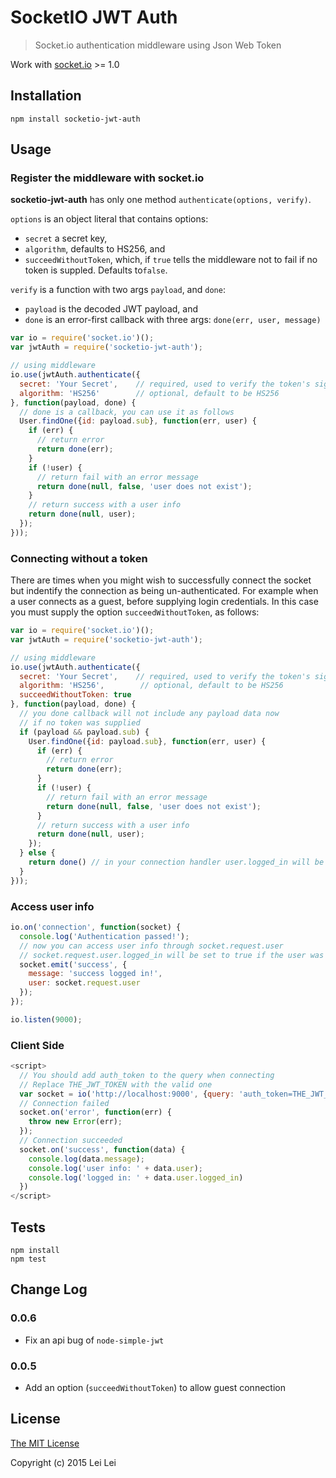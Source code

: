 # SocketIO JWT Auth

> Socket.io authentication middleware using Json Web Token

Work with [socket.io](http://socket.io/) >= 1.0

## Installation

```
npm install socketio-jwt-auth
```

## Usage

### Register the middleware with socket.io

__socketio-jwt-auth__ has only one method `authenticate(options, verify)`.

`options` is an object literal that contains options:

* `secret` a secret key,
* `algorithm`, defaults to HS256, and
* `succeedWithoutToken`, which, if `true` tells the middleware not to fail if no token is suppled. Defaults to`false`.

`verify` is a function with two args `payload`, and `done`:

* `payload` is the decoded JWT payload, and
* `done` is an error-first callback with three args: `done(err, user, message)`

```javascript
var io = require('socket.io')();
var jwtAuth = require('socketio-jwt-auth');

// using middleware
io.use(jwtAuth.authenticate({
  secret: 'Your Secret',    // required, used to verify the token's signature
  algorithm: 'HS256'        // optional, default to be HS256
}, function(payload, done) {
  // done is a callback, you can use it as follows
  User.findOne({id: payload.sub}, function(err, user) {
    if (err) {
      // return error
      return done(err);
    }
    if (!user) {
      // return fail with an error message
      return done(null, false, 'user does not exist');
    }
    // return success with a user info
    return done(null, user);
  });
}));
```

### Connecting without a token

There are times when you might wish to successfully connect the socket but indentify the connection as being un-authenticated. For example when a user connects as a guest, before supplying login credentials.  In this case you must supply the option `succeedWithoutToken`, as follows:

```javascript
var io = require('socket.io')();
var jwtAuth = require('socketio-jwt-auth');

// using middleware
io.use(jwtAuth.authenticate({
  secret: 'Your Secret',    // required, used to verify the token's signature
  algorithm: 'HS256',        // optional, default to be HS256
  succeedWithoutToken: true
}, function(payload, done) {
  // you done callback will not include any payload data now
  // if no token was supplied
  if (payload && payload.sub) {
    User.findOne({id: payload.sub}, function(err, user) {
      if (err) {
        // return error
        return done(err);
      }
      if (!user) {
        // return fail with an error message
        return done(null, false, 'user does not exist');
      }
      // return success with a user info
      return done(null, user);
    });
  } else {
    return done() // in your connection handler user.logged_in will be false
  }
}));
```

### Access user info 
```javascript
io.on('connection', function(socket) {
  console.log('Authentication passed!');
  // now you can access user info through socket.request.user
  // socket.request.user.logged_in will be set to true if the user was authenticated
  socket.emit('success', {
    message: 'success logged in!',
    user: socket.request.user
  });
});

io.listen(9000);
```

### Client Side

```javascript
<script>
  // You should add auth_token to the query when connecting
  // Replace THE_JWT_TOKEN with the valid one
  var socket = io('http://localhost:9000', {query: 'auth_token=THE_JWT_TOKEN'});
  // Connection failed
  socket.on('error', function(err) {
    throw new Error(err);
  });
  // Connection succeeded
  socket.on('success', function(data) {
    console.log(data.message);
    console.log('user info: ' + data.user);
    console.log('logged in: ' + data.user.logged_in)
  })
</script>
```

## Tests

```
npm install
npm test
```

## Change Log

### 0.0.6

* Fix an api bug of `node-simple-jwt`

### 0.0.5

* Add an option (`succeedWithoutToken`) to allow guest connection

## License

[The MIT License](http://opensource.org/licenses/MIT)

Copyright (c) 2015 Lei Lei
